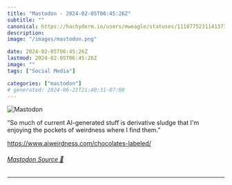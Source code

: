 ```yaml
---
title: "Mastodon - 2024-02-05T06:45:26Z"
subtitle: ""
canonical: https://hachyderm.io/users/mweagle/statuses/111877523114137347
description:
image: "/images/mastodon.png"

date: 2024-02-05T06:45:26Z
lastmod: 2024-02-05T06:45:26Z
image: ""
tags: ["Social Media"]

categories: ["mastodon"]
# generated: 2024-06-21T21:40:31-07:00
---
```

![Mastodon](/images/mastodon.png)

<p>“So much of current AI-generated stuff is derivative sludge that I&#39;m enjoying the pockets of weirdness where I find them.”</p><p><a href="https://www.aiweirdness.com/chocolates-labeled/" target="_blank" rel="nofollow noopener noreferrer" translate="no"><span class="invisible">https://www.</span><span class="ellipsis">aiweirdness.com/chocolates-lab</span><span class="invisible">eled/</span></a></p>


###### [Mastodon Source 🐘](https://hachyderm.io/@mweagle/111877523114137347)

___

